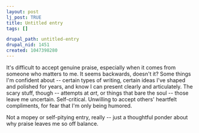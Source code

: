 ```yaml
--- 
layout: post
lj_post: TRUE
title: Untitled entry
tags: []

drupal_path: untitled-entry
drupal_nid: 1451
created: 1047398280
---
```

It's difficult to accept genuine praise, especially when it comes from someone who matters to me. It seems backwards, doesn't it? Some things I'm confident about -- certain types of writing, certain ideas I've shaped and polished for years, and know I can present clearly and articulately. The scary stuff, though -- attempts at <i>art</i>, or things that bare the soul -- those leave me uncertain. Self-critical. Unwilling to accept others' heartfelt compliments, for fear that I'm only being humored.

Not a mopey or self-pitying entry, really -- just a thoughtful ponder about why praise leaves me so off balance.
